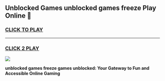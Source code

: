 
## Unblocked Games unblocked games freeze Play Online 👋
<h3>
<a href="https://news.freeplayer.one?title=unblocked_games_freeze&ref=17F">CLICK TO PLAY</a></h3>
<hr>

<h3>
<a href="https://news.freeplayer.one?title=unblocked_games_freeze&ref=17F">CLICK 2 PLAY</a>
  
</h3>

<a href="https://news.freeplayer.one?title=unblocked_games_freeze&ref=17F/"><img src="https://clearcache.store/games.png"></a>


**unblocked games freeze games unblocked: Your Gateway to Fun and Accessible Online Gaming**
